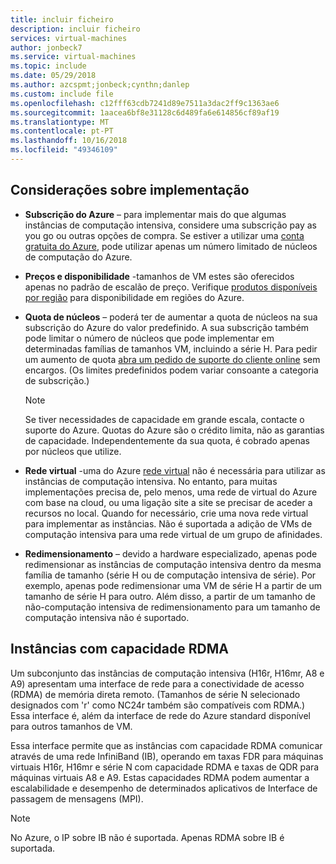 ```yaml
---
title: incluir ficheiro
description: incluir ficheiro
services: virtual-machines
author: jonbeck7
ms.service: virtual-machines
ms.topic: include
ms.date: 05/29/2018
ms.author: azcspmt;jonbeck;cynthn;danlep
ms.custom: include file
ms.openlocfilehash: c12fff63cdb7241d89e7511a3dac2ff9c1363ae6
ms.sourcegitcommit: 1aacea6bf8e31128c6d489fa6e614856cf89af19
ms.translationtype: MT
ms.contentlocale: pt-PT
ms.lasthandoff: 10/16/2018
ms.locfileid: "49346109"
---
```

## <a name="deployment-considerations"></a>Considerações sobre implementação
* **Subscrição do Azure** – para implementar mais do que algumas instâncias de computação intensiva, considere uma subscrição pay as you go ou outras opções de compra. Se estiver a utilizar uma [conta gratuita do Azure](https://azure.microsoft.com/free/), pode utilizar apenas um número limitado de núcleos de computação do Azure.

* **Preços e disponibilidade** -tamanhos de VM estes são oferecidos apenas no padrão de escalão de preço. Verifique [produtos disponíveis por região](https://azure.microsoft.com/global-infrastructure/services/) para disponibilidade em regiões do Azure. 
* **Quota de núcleos** – poderá ter de aumentar a quota de núcleos na sua subscrição do Azure do valor predefinido. A sua subscrição também pode limitar o número de núcleos que pode implementar em determinadas famílias de tamanhos VM, incluindo a série H. Para pedir um aumento de quota [abra um pedido de suporte do cliente online](../articles/azure-supportability/how-to-create-azure-support-request.md) sem encargos. (Os limites predefinidos podem variar consoante a categoria de subscrição.)
  
  > [!NOTE]
  > Se tiver necessidades de capacidade em grande escala, contacte o suporte do Azure. Quotas do Azure são o crédito limita, não as garantias de capacidade. Independentemente da sua quota, é cobrado apenas por núcleos que utilize.
  > 
  > 
* **Rede virtual** -uma do Azure [rede virtual](https://azure.microsoft.com/documentation/services/virtual-network/) não é necessária para utilizar as instâncias de computação intensiva. No entanto, para muitas implementações precisa de, pelo menos, uma rede de virtual do Azure com base na cloud, ou uma ligação site a site se precisar de aceder a recursos no local. Quando for necessário, crie uma nova rede virtual para implementar as instâncias. Não é suportada a adição de VMs de computação intensiva para uma rede virtual de um grupo de afinidades.
* **Redimensionamento** – devido a hardware especializado, apenas pode redimensionar as instâncias de computação intensiva dentro da mesma família de tamanho (série H ou de computação intensiva de série). Por exemplo, apenas pode redimensionar uma VM de série H a partir de um tamanho de série H para outro. Além disso, a partir de um tamanho de não-computação intensiva de redimensionamento para um tamanho de computação intensiva não é suportado.  

## <a name="rdma-capable-instances"></a>Instâncias com capacidade RDMA
Um subconjunto das instâncias de computação intensiva (H16r, H16mr, A8 e A9) apresentam uma interface de rede para a conectividade de acesso (RDMA) de memória direta remoto. (Tamanhos de série N selecionado designados com 'r' como NC24r também são compatíveis com RDMA.) Essa interface é, além da interface de rede do Azure standard disponível para outros tamanhos de VM. 
  
Essa interface permite que as instâncias com capacidade RDMA comunicar através de uma rede InfiniBand (IB), operando em taxas FDR para máquinas virtuais H16r, H16mr e série N com capacidade RDMA e taxas de QDR para máquinas virtuais A8 e A9. Estas capacidades RDMA podem aumentar a escalabilidade e desempenho de determinados aplicativos de Interface de passagem de mensagens (MPI).

> [!NOTE]
> No Azure, o IP sobre IB não é suportada. Apenas RDMA sobre IB é suportada.
>

